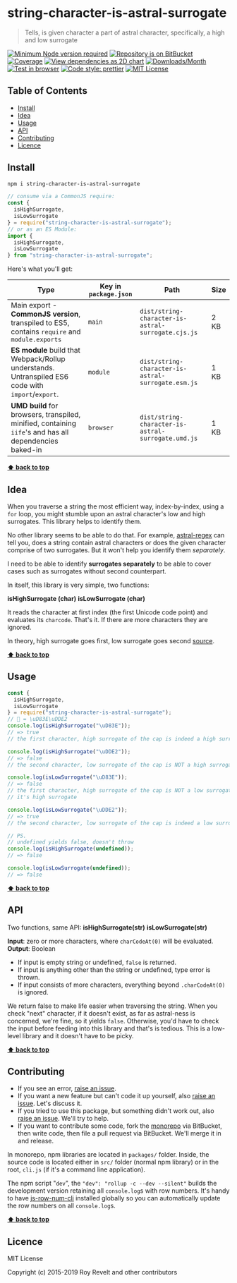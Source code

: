 # string-character-is-astral-surrogate

> Tells, is given character a part of astral character, specifically, a high and low surrogate

[![Minimum Node version required][node-img]][node-url]
[![Repository is on BitBucket][bitbucket-img]][bitbucket-url]
[![Coverage][cov-img]][cov-url]
[![View dependencies as 2D chart][deps2d-img]][deps2d-url]
[![Downloads/Month][downloads-img]][downloads-url]
[![Test in browser][runkit-img]][runkit-url]
[![Code style: prettier][prettier-img]][prettier-url]
[![MIT License][license-img]][license-url]

## Table of Contents

- [Install](#markdown-header-install)
- [Idea](#markdown-header-idea)
- [Usage](#markdown-header-usage)
- [API](#markdown-header-api)
- [Contributing](#markdown-header-contributing)
- [Licence](#markdown-header-licence)

## Install

```bash
npm i string-character-is-astral-surrogate
```

```js
// consume via a CommonJS require:
const {
  isHighSurrogate,
  isLowSurrogate
} = require("string-character-is-astral-surrogate");
// or as an ES Module:
import {
  isHighSurrogate,
  isLowSurrogate
} from "string-character-is-astral-surrogate";
```

Here's what you'll get:

| Type                                                                                                    | Key in `package.json` | Path                                               | Size |
| ------------------------------------------------------------------------------------------------------- | --------------------- | -------------------------------------------------- | ---- |
| Main export - **CommonJS version**, transpiled to ES5, contains `require` and `module.exports`          | `main`                | `dist/string-character-is-astral-surrogate.cjs.js` | 2 KB |
| **ES module** build that Webpack/Rollup understands. Untranspiled ES6 code with `import`/`export`.      | `module`              | `dist/string-character-is-astral-surrogate.esm.js` | 1 KB |
| **UMD build** for browsers, transpiled, minified, containing `iife`'s and has all dependencies baked-in | `browser`             | `dist/string-character-is-astral-surrogate.umd.js` | 1 KB |

**[⬆ back to top](#markdown-header-string-character-is-astral-surrogate)**

## Idea

When you traverse a string the most efficient way, index-by-index, using a `for` loop, you might stumble upon an astral character's low and high surrogates. This library helps to identify them.

No other library seems to be able to do that. For example, [astral-regex](https://www.npmjs.com/package/astral-regex) can tell you, does a string contain astral characters or does the given character comprise of two surrogates. But it won't help you identify them _separately_.

I need to be able to identify **surrogates separately** to be able to cover cases such as surrogates without second counterpart.

In itself, this library is very simple, two functions:

**isHighSurrogate (char)**
**isLowSurrogate (char)**

It reads the character at first index (the first Unicode code point) and evaluates its `charcode`. That's it. If there are more characters they are ignored.

In theory, high surrogate goes first, low surrogate goes second [source](https://unicodebook.readthedocs.io/unicode_encodings.html#surrogates).

**[⬆ back to top](#markdown-header-string-character-is-astral-surrogate)**

## Usage

```js
const {
  isHighSurrogate,
  isLowSurrogate
} = require("string-character-is-astral-surrogate");
// 🧢 = \uD83E\uDDE2
console.log(isHighSurrogate("\uD83E"));
// => true
// the first character, high surrogate of the cap is indeed a high surrogate

console.log(isHighSurrogate("\uDDE2"));
// => false
// the second character, low surrogate of the cap is NOT a high surrogate

console.log(isLowSurrogate("\uD83E"));
// => false
// the first character, high surrogate of the cap is NOT a low surrogate
// it's high surrogate

console.log(isLowSurrogate("\uDDE2"));
// => true
// the second character, low surrogate of the cap is indeed a low surrogate

// PS.
// undefined yields false, doesn't throw
console.log(isHighSurrogate(undefined));
// => false

console.log(isLowSurrogate(undefined));
// => false
```

**[⬆ back to top](#markdown-header-string-character-is-astral-surrogate)**

## API

Two functions, same API:
**isHighSurrogate(str)**
**isLowSurrogate(str)**

**Input**: zero or more characters, where `charCodeAt(0)` will be evaluated.
**Output**: Boolean

- If input is empty string or undefined, `false` is returned.
- If input is anything other than the string or undefined, type error is thrown.
- If input consists of more characters, everything beyond `.charCodeAt(0)` is ignored.

We return false to make life easier when traversing the string. When you check "next" character, if it doesn't exist, as far as astral-ness is concerned, we're fine, so it yields `false`. Otherwise, you'd have to check the input before feeding into this library and that's is tedious. This is a low-level library and it doesn't have to be picky.

**[⬆ back to top](#markdown-header-string-character-is-astral-surrogate)**

## Contributing

- If you see an error, [raise an issue](https://bitbucket.org/codsen/codsen/issues/new?title=string-character-is-astral-surrogate%20package%20-%20put%20title%20here).
- If you want a new feature but can't code it up yourself, also [raise an issue](https://bitbucket.org/codsen/codsen/issues/new?title=string-character-is-astral-surrogate%20package%20-%20put%20title%20here). Let's discuss it.
- If you tried to use this package, but something didn't work out, also [raise an issue](https://bitbucket.org/codsen/codsen/issues/new?title=string-character-is-astral-surrogate%20package%20-%20put%20title%20here). We'll try to help.
- If you want to contribute some code, fork the [monorepo](https://bitbucket.org/codsen/codsen/src/) via BitBucket, then write code, then file a pull request via BitBucket. We'll merge it in and release.

In monorepo, npm libraries are located in `packages/` folder. Inside, the source code is located either in `src/` folder (normal npm library) or in the root, `cli.js` (if it's a command line application).

The npm script "`dev`", the `"dev": "rollup -c --dev --silent"` builds the development version retaining all `console.log`s with row numbers. It's handy to have [js-row-num-cli](https://www.npmjs.com/package/js-row-num-cli) installed globally so you can automatically update the row numbers on all `console.log`s.

**[⬆ back to top](#markdown-header-string-character-is-astral-surrogate)**

## Licence

MIT License

Copyright (c) 2015-2019 Roy Revelt and other contributors

[node-img]: https://img.shields.io/node/v/string-character-is-astral-surrogate.svg?style=flat-square&label=works%20on%20node
[node-url]: https://www.npmjs.com/package/string-character-is-astral-surrogate
[bitbucket-img]: https://img.shields.io/badge/repo-on%20BitBucket-brightgreen.svg?style=flat-square
[bitbucket-url]: https://bitbucket.org/codsen/codsen/src/master/packages/string-character-is-astral-surrogate
[cov-img]: https://img.shields.io/badge/coverage-100%-brightgreen.svg?style=flat-square
[cov-url]: https://bitbucket.org/codsen/codsen/src/master/packages/string-character-is-astral-surrogate
[deps2d-img]: https://img.shields.io/badge/deps%20in%202D-see_here-08f0fd.svg?style=flat-square
[deps2d-url]: http://npm.anvaka.com/#/view/2d/string-character-is-astral-surrogate
[downloads-img]: https://img.shields.io/npm/dm/string-character-is-astral-surrogate.svg?style=flat-square
[downloads-url]: https://npmcharts.com/compare/string-character-is-astral-surrogate
[runkit-img]: https://img.shields.io/badge/runkit-test_in_browser-a853ff.svg?style=flat-square
[runkit-url]: https://npm.runkit.com/string-character-is-astral-surrogate
[prettier-img]: https://img.shields.io/badge/code_style-prettier-ff69b4.svg?style=flat-square
[prettier-url]: https://prettier.io
[license-img]: https://img.shields.io/badge/licence-MIT-51c838.svg?style=flat-square
[license-url]: https://bitbucket.org/codsen/codsen/src/master/LICENSE
